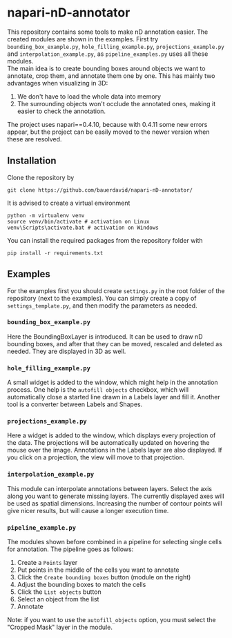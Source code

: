 # napari-nD-annotator
This repository contains some tools to make nD annotation easier.
The created modules are shown in the examples. First try `bounding_box_example.py`,
`hole_filling_example.py`, `projections_example.py` and `interpolation_example.py`, as `pipeline_examples.py`
uses all these modules.<br>
The main idea is to create bounding boxes around objects we want to annotate,
crop them, and annotate them one by one. This has mainly two advantages 
when visualizing in 3D:
1) We don't have to load the whole data into memory
2) The surrounding objects won't occlude the annotated ones, making it easier to check
the annotation.

The project uses napari==0.4.10, because with 0.4.11 some new errors appear,
but the project can be easily moved to the newer version when these are resolved.

## Installation
Clone the repository by
```
git clone https://github.com/bauerdavid/napari-nD-annotator/
```
It is advised to create a virtual environment
```
python -m virtualenv venv
source venv/bin/activate # activation on Linux
venv\Scripts\activate.bat # activation on Windows
```

You can install the required packages from the repository folder with
```
pip install -r requirements.txt
```

## Examples
For the examples first you should create `settings.py` in the root folder of the
repository (next to the examples). You can simply create a copy of 
`settings_template.py`, and then modify the parameters as needed.
### `bounding_box_example.py`
Here the BoundingBoxLayer is introduced. It can be used to draw nD bounding boxes,
and after that they can be moved, rescaled and deleted as needed. They are displayed
in 3D as well.
### `hole_filling_example.py`
A small widget is added to the window, which might help in the 
annotation process. One help is the `autofill objects` checkbox,
which will automatically close a started line drawn in a Labels layer and fill it.
Another tool is a converter between Labels and Shapes.
### `projections_example.py`
Here a widget is added to the window, which displays every projection of the data.
The projections will be automatically updated on hovering the mouse
over the image. Annotations in the Labels layer are also displayed.
If you click on a projection, the view will move to that projection.
### `interpolation_example.py`
This module can interpolate annotations between layers. Select the axis along you
want to generate missing layers. The currently displayed axes will be used as
spatial dimensions. Increasing the number of contour points will give nicer results,
but will cause a longer execution time.
### `pipeline_example.py`
The modules shown before combined in a pipeline for selecting single cells
for annotation. The pipeline goes as follows:
1) Create a `Points` layer
2) Put points in the middle of the cells you want to annotate
3) Click the `Create bounding boxes` button (module on the right)
4) Adjust the bounding boxes to match the cells
5) Click the `List objects` button
6) Select an object from the list
7) Annotate

Note: if you want to use the `autofill_objects` option, you must select
the "Cropped Mask" layer in the module.


